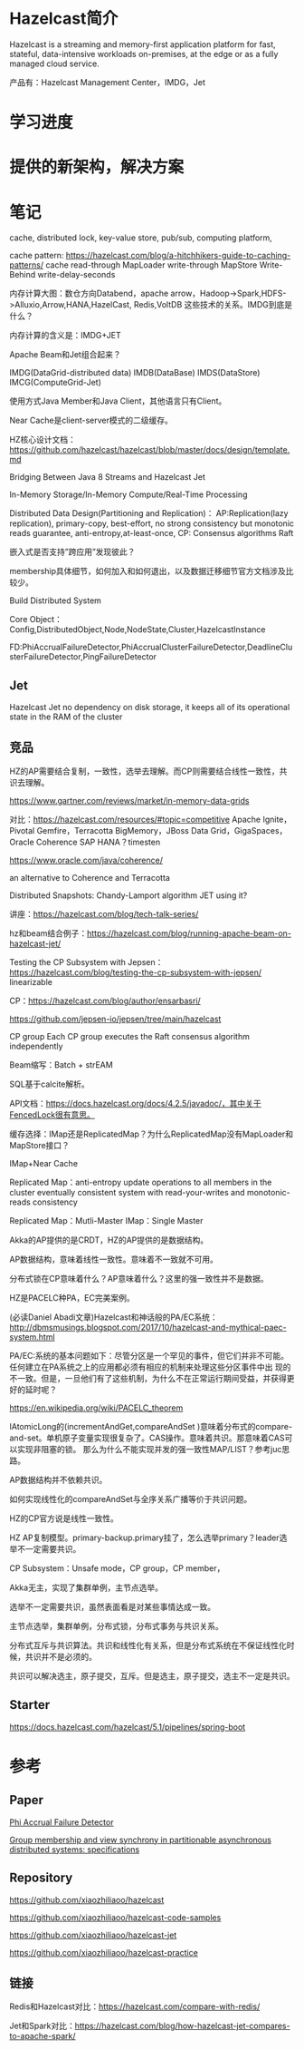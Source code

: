 # Hazelcast简介

Hazelcast is a streaming and memory-first application platform for fast, stateful, data-intensive workloads on-premises,
at the edge or as a fully managed cloud service.

产品有：Hazelcast Management Center，IMDG，Jet

# 学习进度

# 提供的新架构，解决方案

# 笔记

cache, distributed lock, key-value store, pub/sub, computing platform,

cache pattern: https://hazelcast.com/blog/a-hitchhikers-guide-to-caching-patterns/
cache read-through MapLoader write-through MapStore Write-Behind write-delay-seconds

内存计算大图：数仓方向Databend，apache arrow，Hadoop->Spark,HDFS->Alluxio,Arrow,HANA,HazelCast, Redis,VoltDB 这些技术的关系。IMDG到底是什么？

内存计算的含义是：IMDG+JET

Apache Beam和Jet组合起来？

IMDG(DataGrid-distributed data) IMDB(DataBase) IMDS(DataStore) IMCG(ComputeGrid-Jet)

使用方式Java Member和Java Client，其他语言只有Client。

Near Cache是client-server模式的二级缓存。

HZ核心设计文档：https://github.com/hazelcast/hazelcast/blob/master/docs/design/template.md

Bridging Between Java 8 Streams and Hazelcast Jet

In-Memory Storage/In-Memory Compute/Real-Time Processing

Distributed Data Design(Partitioning and Replication)： AP:Replication(lazy replication), primary-copy, best-effort, no
strong consistency but monotonic reads guarantee, anti-entropy,at-least-once, CP: Consensus algorithms Raft

嵌入式是否支持”跨应用”发现彼此？

membership具体细节，如何加入和如何退出，以及数据迁移细节官方文档涉及比较少。

Build Distributed System

Core Object：Config,DistributedObject,Node,NodeState,Cluster,HazelcastInstance

FD:PhiAccrualFailureDetector,PhiAccrualClusterFailureDetector,DeadlineClusterFailureDetector,PingFailureDetector

## Jet

Hazelcast Jet no dependency on disk storage, it keeps all of its operational state in the RAM of the cluster

## 竞品

HZ的AP需要结合复制，一致性，选举去理解。而CP则需要结合线性一致性，共识去理解。

https://www.gartner.com/reviews/market/in-memory-data-grids

对比：https://hazelcast.com/resources/#topic=competitive
Apache Ignite，Pivotal Gemfire，Terracotta BigMemory，JBoss Data Grid，GigaSpaces，Oracle Coherence SAP HANA？timesten

https://www.oracle.com/java/coherence/

an alternative to Coherence and Terracotta

Distributed Snapshots: Chandy-Lamport algorithm JET using it?

讲座：https://hazelcast.com/blog/tech-talk-series/

hz和beam结合例子：https://hazelcast.com/blog/running-apache-beam-on-hazelcast-jet/

Testing the CP Subsystem with Jepsen：https://hazelcast.com/blog/testing-the-cp-subsystem-with-jepsen/
linearizable

CP：https://hazelcast.com/blog/author/ensarbasri/

https://github.com/jepsen-io/jepsen/tree/main/hazelcast

CP group Each CP group executes the Raft consensus algorithm independently

Beam缩写：Batch + strEAM

SQL基于calcite解析。

API文档：https://docs.hazelcast.org/docs/4.2.5/javadoc/，其中关于FencedLock很有意思。

缓存选择：IMap还是ReplicatedMap？为什么ReplicatedMap没有MapLoader和MapStore接口？

IMap+Near Cache

Replicated Map：anti-entropy update operations to all members in the cluster eventually consistent system with
read-your-writes and monotonic-reads consistency

Replicated Map：Mutli-Master IMap：Single Master

Akka的AP提供的是CRDT，HZ的AP提供的是数据结构。

AP数据结构，意味着线性一致性。意味着不一致就不可用。

分布式锁在CP意味着什么？AP意味着什么？这里的强一致性并不是数据。

HZ是PACELC种PA，EC完美案例。

(必读Daniel Abadi文章)Hazelcast和神话般的PA/EC系统：http://dbmsmusings.blogspot.com/2017/10/hazelcast-and-mythical-paec-system.html

PA/EC:系统的基本问题如下：尽管分区是一个罕见的事件，但它们并非不可能。任何建立在PA系统之上的应用都必须有相应的机制来处理这些分区事件中出 现的不一致。但是，一旦他们有了这些机制，为什么不在正常运行期间受益，并获得更好的延时呢？

https://en.wikipedia.org/wiki/PACELC_theorem

IAtomicLong的(incrementAndGet,compareAndSet )意味着分布式的compare-and-set。单机原子变量实现很复杂了。CAS操作。意味着共识。那意味着CAS可以实现非阻塞的锁。
那么为什么不能实现并发的强一致性MAP/LIST？参考juc思路。

AP数据结构并不依赖共识。

如何实现线性化的compareAndSet与全序关系广播等价于共识问题。

HZ的CP官方说是线性一致性。

HZ AP复制模型。primary-backup.primary挂了，怎么选举primary？leader选举不一定需要共识。

CP Subsystem：Unsafe mode，CP group，CP member，

Akka无主，实现了集群单例，主节点选举。

选举不一定需要共识，虽然表面看是对某些事情达成一致。

主节点选举，集群单例，分布式锁，分布式事务与共识关系。

分布式互斥与共识算法。共识和线性化有关系，但是分布式系统在不保证线性化时候，共识并不是必须的。

共识可以解决选主，原子提交，互斥。但是选主，原子提交，选主不一定是共识。




## Starter

https://docs.hazelcast.com/hazelcast/5.1/pipelines/spring-boot

# 参考

## Paper

[Phi Accrual Failure Detector](https://www.computer.org/csdl/proceedings-article/srds/2004/22390066/12OmNvT2phv)

[Group membership and view synchrony in partitionable asynchronous distributed systems: specifications](https://dl.acm.org/doi/pdf/10.1145/250007.250010)

## Repository

https://github.com/xiaozhiliaoo/hazelcast

https://github.com/xiaozhiliaoo/hazelcast-code-samples

https://github.com/xiaozhiliaoo/hazelcast-jet

https://github.com/xiaozhiliaoo/hazelcast-practice

## 链接

Redis和Hazelcast对比：https://hazelcast.com/compare-with-redis/

Jet和Spark对比：https://hazelcast.com/blog/how-hazelcast-jet-compares-to-apache-spark/